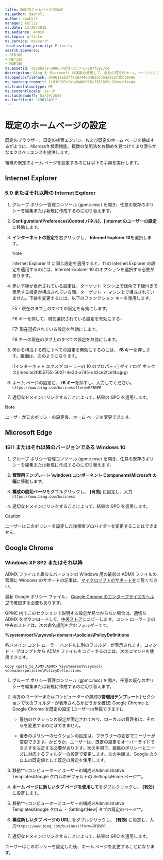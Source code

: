 ```yaml
---
title: 既定のホームページの設定
ms.author: dawholl
author: dawholl
manager: kellis
ms.date: 12/20/2018
ms.audience: Admin
ms.topic: article
ms.service: mssearch
localization_priority: Priority
search.appverid:
- BFB160
- MET150
- MOE150
ms.assetid: c020bd72-9906-4dfd-bc77-57287f5927ce
description: Bing を Microsoft の検索を使用して、会社の既定のホーム ページとして設定する方法について説明します。
ms.openlocfilehash: db0611ebd7f4a8344664825bbb42025f3bb36486
ms.sourcegitcommit: 1c038d87efab4840d97b1f367b39e2b9ecdfee4a
ms.translationtype: MT
ms.contentlocale: ja-JP
ms.lasthandoff: 01/29/2019
ms.locfileid: "29612491"
---
```

# <a name="set-default-homepage"></a>既定のホームページの設定

既定のブラウザー、既定の検索エンジン、および既定のホーム ページを構成するがように、Microsoft 検索機能、複数の使用法をお勧めを見つけてより滑らかなエクスペリエンスを提供します。
  
組織の既定のホーム ページを設定するのには以下の手順を実行します。
  
## <a name="internet-explorer"></a>Internet Explorer

### <a name="internet-explorer-50-or-later"></a>5.0 またはそれ以降の Internet Explorer

1. グループ ポリシー管理コンソール (gpmc.msc) を開き、任意の既存のポリシーを編集または新規に作成するのに切り替えます。
    
2. **Configuration\Preferences\Control パネル]、[internet のユーザーの設定**に移動します。
    
3. **インターネットの設定**を右クリックし、 **Internet Explorer 10**を選択します。
    
    > [!NOTE]
    > Internet Explorer 11 に同じ設定を適用すると、11 の Internet Explorer の設定を適用するのには、Internet Explorer 10 のオプションを選択する必要があります。 
  
4. 赤い下線が表示されている設定は、ターゲット マシン上で緑色で下線付きで表示する設定が構成されている間、ターゲット ・ マシン上で構成されていません。下線を変更するには、以下のファンクション キーを使用します。
    
    F5 - 現在のタブ上のすべての設定を有効にします。
    
    F6 キーを押して、現在選択されている設定を有効にする-
    
    F7: 現在選択されている設定を無効にします。
    
    F8 キーの現在のタブ上のすべての設定を無効にします。
    
5. 何かを構成する前にすべての設定を無効にするのには、 **f8 キー**を押します。画面は、次のようになります。 
    
    ![インターネット エクスプ ローラーの 10 のプロパティ] ダイアログ ボックス](media/2fd55755-5007-4e33-a795-c42ce2fcef4a.jpg)
  
6. ホーム ページの設定に、 **f6 キー**を押すし、入力してください。`https://www.bing.com/business?form=BFBSPR`
    
7. 適切なドメインにリンクすることによって、結果の GPO を適用します。
    
> [!NOTE]
> ユーザーがこのポリシーの設定後、ホーム ページを変更できます。 
  
## <a name="microsoft-edge"></a>Microsoft Edge

### <a name="windows-10-version-1511-or-later"></a>1511 またはそれ以降のバージョンである Windows 10

1. グループ ポリシー管理コンソール (gpmc.msc) を開き、任意の既存のポリシーを編集または新規に作成するのに切り替えます。
    
2. **管理用テンプレート \windows コンポーネント Components\Microsoft の端**に移動します。
    
1. **構成の開始ページ**をダブルクリックし、 **[有効**] に設定し、入力`https://www.bing.com/business`
    
3. 適切なドメインにリンクすることによって、結果の GPO を適用します。
    
> [!CAUTION]
> ユーザーはこのポリシーを設定した後検索プロバイダーを変更することはできません。 
  
## <a name="google-chrome"></a>Google Chrome

### <a name="windows-xp-sp2-or-later"></a>Windows XP SP2 またはそれ以降

ADMX ファイルと異なるバージョンの Windows 用の最新の ADMX ファイルの管理に Windows のサポートの記事は、[マイクロソフトのサポートを](https://support.microsoft.com/en-us/help/3087759/how-to-create-and-manage-the-central-store-for-group-policy-administra)ご覧ください。

最新 Google ポリシー ファイル、 [Google Chrome のエンタープライズのヘルプ](https://support.google.com/chrome/a/answer/187202)で確認する必要もあります。
  
GPMC 内でこのセクションで説明する設定が見つからない場合は、適切な ADMX をダウンロードして、[中央ストア](https://docs.microsoft.com/en-us/previous-versions/windows/it-pro/windows-vista/cc748955%28v%3dws.10%29)にコピーします。コント ローラー上の中央のストアは、次の命名規則を含むフォルダーです。
  
 **%systemroot%\sysvol\\<domain\>\policies\PolicyDefinitions**
  
各ドメイン コント ローラー ハンドルに別のフォルダーが表示されます。コマンド ・ プロンプトから ADMX ファイルをコピーするのには、次のコマンドを使用できます。
  
 `Copy <path_to_ADMX.ADMX> %systemroot%\sysvol\<domain>\policies\PolicyDefinitions`
  
1. グループ ポリシー管理コンソール (gpmc.msc) を開き、任意の既存のポリシーを編集または新規に作成するのに切り替えます。
    
2. 両方の*ユーザーまたはコンピューターの構成*の**管理用テンプレート**] セクションで次のフォルダーが表示されるかどうかを確認: Google Chrome と Google Chrome を既定の設定 (ユーザーは無視できます)。
    
   - 最初のセクションの設定が固定されており、ローカルの管理者は、それらを変更するのにはできません。
    
   - 後者のポリシーのセクションの設定は、ブラウザーの設定でユーザーが変更できます。かどうか、ユーザーは、既定の設定をオーバーライドできますを決定する必要があります。次の手順で、組織のポリシーとニーズに対応するフォルダーの設定で変更します。次の手順は、Google のクロムの既定値として既定の設定を使用します。
    
3. 移動**&lt;コンピューターとユーザーの構成&gt;\Administrative Templates\Google クロムのデフォルトの Settings\Home ページ**。
    
4. **ホーム ページに新しいタブ ページを使用して**をダブルクリックし、 **[有効**] に設定します。
    
5. 移動**&lt;コンピューターとユーザーの構成&gt;\Administrative Templates\Google クロム ・ Settings\New] タブの既定のページ**。
    
6. **構成新しいタブ ページの URL**] をダブルクリックし、 **[有効**] に設定し、入力`https://www.bing.com/business?form=BFBSPR`
    
7. 適切なドメインにリンクすることによって、結果の GPO を適用します。
    
ユーザーはこのポリシーを設定した後、ホーム ページを変更することになります。